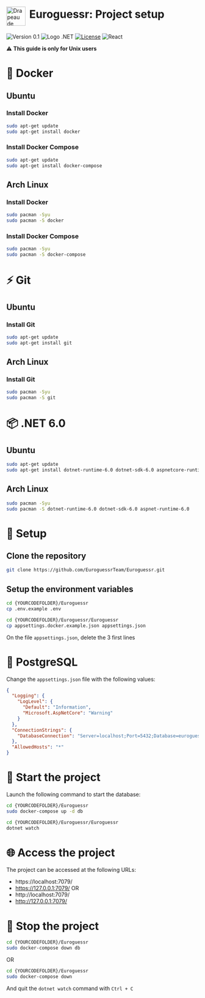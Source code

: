 <div style="display: flex; align-items: center;">
  <img src="https://images.emojiterra.com/twitter/v13.1/512px/1f1ea-1f1fa.png" alt="Drapeau de l'Europe" width="50" style="margin-top: 30px;margin-right:10px"> <h1>Euroguessr: Project setup</h1>
</div>

![Version 0.1](https://img.shields.io/badge/Version-0.1-green)
![Logo .NET](https://img.shields.io/badge/-.NET%206.0-blueviolet)
[![License](https://img.shields.io/badge/License-Apache_2.0-blue.svg)](https://opensource.org/licenses/Apache-2.0)
![React](https://img.shields.io/badge/react-%2320232a.svg?style=for-the-badge&logo=react&logoColor=%2361DAFB)

⚠️ **This guide is only for Unix users**

# 🐳 Docker

## Ubuntu

### Install Docker

```bash
sudo apt-get update
sudo apt-get install docker
```

### Install Docker Compose

```bash
sudo apt-get update
sudo apt-get install docker-compose
```

## Arch Linux

### Install Docker

```bash
sudo pacman -Syu
sudo pacman -S docker
```

### Install Docker Compose

```bash
sudo pacman -Syu
sudo pacman -S docker-compose
```

# ⚡ Git

## Ubuntu

### Install Git

```bash
sudo apt-get update
sudo apt-get install git
```

## Arch Linux

### Install Git

```bash
sudo pacman -Syu
sudo pacman -S git
```

# 📦 .NET 6.0

## Ubuntu

```bash
sudo apt-get update
sudo apt-get install dotnet-runtime-6.0 dotnet-sdk-6.0 aspnetcore-runtime-6.0
```

## Arch Linux

```bash
sudo pacman -Syu
sudo pacman -S dotnet-runtime-6.0 dotnet-sdk-6.0 aspnet-runtime-6.0
```

# 🔨 Setup

## Clone the repository

```bash
git clone https://github.com/EuroguessrTeam/Euroguessr.git
```

## Setup the environment variables

```bash
cd {YOURCODEFOLDER}/Euroguessr
cp .env.example .env

cd {YOURCODEFOLDER}/Euroguessr/Euroguessr
cp appsettings.docker.example.json appsettings.json
```

On the file `appsettings.json`, delete the 3 first lines

# 🐘 PostgreSQL

Change the `appsettings.json` file with the following values:

```json
{
  "Logging": {
    "LogLevel": {
      "Default": "Information",
      "Microsoft.AspNetCore": "Warning"
    }
  },
  "ConnectionStrings": {
    "DatabaseConnection": "Server=localhost;Port=5432;Database=euroguessr;Username=postgres;Password=root"
  },
  "AllowedHosts": "*"
}
```

# 🚀 Start the project

Launch the following command to start the database:

```bash
cd {YOURCODEFOLDER}/Euroguessr
sudo docker-compose up -d db

cd {YOURCODEFOLDER}/Euroguessr/Euroguessr
dotnet watch
```

# 🌐 Access the project

The project can be accessed at the following URLs:

- https://localhost:7079/
- https://127.0.0.1:7079/
  OR
- http://localhost:7079/
- http://127.0.0.1:7079/

# 🛑 Stop the project

```bash
cd {YOURCODEFOLDER}/Euroguessr
sudo docker-compose down db
```

OR

```bash
cd {YOURCODEFOLDER}/Euroguessr
sudo docker-compose down
```

And quit the `dotnet watch` command with `Ctrl + C`
